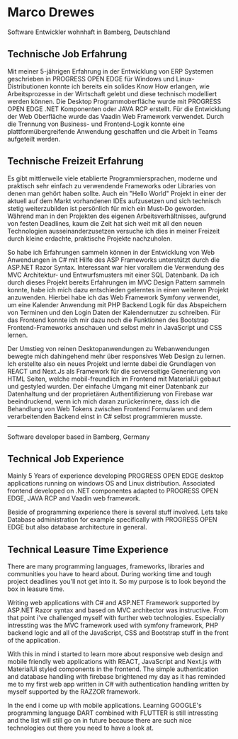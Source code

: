# Marco Drewes

Software Entwickler wohnhaft in Bamberg, Deutschland

## Technische Job Erfahrung 
Mit meiner 5-jährigen Erfahrung in der Entwicklung von ERP Systemen geschrieben in PROGRESS OPEN EDGE für Windows und Linux-Distributionen konnte ich bereits ein solides Know How erlangen, wie Arbeitsprozesse in der Wirtschaft gelebt und diese technisch modelliert werden können.
Die Desktop Programmoberfläche wurde mit PROGRESS OPEN EDGE .NET Komponenten oder JAVA RCP erstellt. Für die Entwicklung der Web Oberfläche wurde das Vaadin Web Framework verwendet. Durch die Trennung von Business- und Frontend-Logik konnte eine plattformübergreifende Anwendung geschaffen und die Arbeit in Teams aufgeteilt werden. 

## Technische Freizeit Erfahrung
Es gibt mittlerweile viele etablierte Programmiersprachen, moderne und praktisch sehr einfach zu verwendende Frameworks oder Libraries von denen man gehört haben sollte. Auch  ein "Hello World" Projekt in einer der aktuell auf dem Markt vorhandenen IDEs aufzusetzen und sich technisch stetig weiterzubilden ist persönlich für mich ein Must-Do geworden. 
Während man in den Projekten des eigenen Arbeitsverhältnisses, aufgrund von festen Deadlines, kaum die Zeit hat sich weit mit all den neuen Technologien ausseinanderzusetzen versuche ich dies in meiner Freizeit durch kleine erdachte, praktische Projekte nachzuholen.  

So habe ich Erfahrungen sammeln können in der Entwicklung von Web Anwendungen in C# mit Hilfe des ASP Frameworks unterstützt durch die ASP.NET Razor Syntax. Interessant war hier vorallem die Verwendung des MVC Architektur- und Entwurfsmusters mit einer SQL Datenbank. 
Da ich durch dieses Projekt bereits Erfahrungen im MVC Design Pattern sammeln konnte, habe ich mich dazu entschieden gelerntes in einen weiteren Projekt anzuwenden. Hierbei habe ich das Web Framework Symfony verwendet, um eine Kalender Anwendung mit PHP Backend Logik für das Abspeichern von Terminen und den Login Daten der Kalendernutzer zu schreiben. Für das Frontend konnte ich mir dazu noch die Funktionen des Bootstrap Frontend-Frameworks anschauen und selbst mehr in JavaScript und CSS lernen. 

Der Umstieg von reinen Desktopanwendungen zu Webanwendungen bewegte mich dahingehend mehr über responsives Web Design zu lernen. Ich erstellte also ein neues Projekt und lernte dabei die Grundlagen von REACT und Next.Js als Framework für die serverseitige Generierung von HTML Seiten, welche mobil-freundlich im Frontend mit MaterialUi gebaut und gestyled wurden. Der einfache Umgang mit einer Datenbank zur Datenhaltung und der proprietären Authentifizierung von Firebase war beeindruckend, wenn ich mich daran zurückerinnere, dass ich die Behandlung von Web Tokens zwischen Frontend Formularen und dem verarbeitenden Backend einst in C# selbst programmieren musste. 

---------


Software developer based in Bamberg, Germany

## Technical Job Experience

Mainly 5 Years of experience developing PROGRESS OPEN EDGE desktop applications running on windows OS and Linux distribution.
Associated frontend developed on .NET componentes adapted to PROGRESS OPEN EDGE, JAVA RCP and Vaadin web framework.

Beside of programming experience there is several stuff involved. Lets take Database administration for example specifically with PROGRESS OPEN EDGE but also database architecture in general. 


## Technical Leasure Time Experience

There are many programming languages, frameworks, libraries and communities you have to heard about. During working time and tough project deadlines you'll not get into it. So my purpose is to look beyond the box in leasure time. 

Writing web applications with C# and ASP.NET Framework supported by ASP.NET Razor syntax and based on MVC architector was instructive.
From that point i've challenged myself with further web technologies. Especially intressting was the MVC framework used with symfony framework, PHP backend logic and all of the JavaScript, CSS and Bootstrap stuff in the front of the application. 

With this in mind i started to learn more about responsive web design and mobile friendly web applications with REACT, JavaScript and Next.js with MaterialUi styled components in the frontend. The simple authentication and database handling with firebase brightened my day as it has reminded me to my first web app written in C# with authentication handling written by myself supported by the RAZZOR framework. 

In the end i come up with mobile applications. 
Learning GOOGLE's programming language DART combined with FLUTTER is still intressting and the list will still go on in future because there are such nice technologies out there you need to have a look at. 
